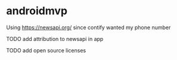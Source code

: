 androidmvp
==========

Using https://newsapi.org/ since contify wanted my phone number

TODO add attribution to newsapi in app

TODO add open source licenses